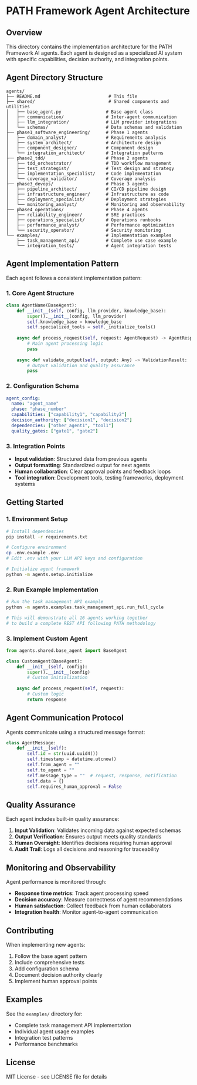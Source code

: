 # PATH Framework Agent Architecture

## Overview

This directory contains the implementation architecture for the PATH Framework AI agents. Each agent is designed as a specialized AI system with specific capabilities, decision authority, and integration points.

## Agent Directory Structure

```
agents/
├── README.md                          # This file
├── shared/                            # Shared components and utilities
│   ├── base_agent.py                 # Base agent class
│   ├── communication/                # Inter-agent communication
│   ├── llm_integration/              # LLM provider integrations
│   └── schemas/                      # Data schemas and validation
├── phase1_software_engineering/      # Phase 1 agents
│   ├── domain_analyst/               # Requirements analysis
│   ├── system_architect/             # Architecture design
│   ├── component_designer/           # Component design
│   └── integration_architect/        # Integration patterns
├── phase2_tdd/                       # Phase 2 agents
│   ├── tdd_orchestrator/             # TDD workflow management
│   ├── test_strategist/              # Test design and strategy
│   ├── implementation_specialist/    # Code implementation
│   └── coverage_validator/           # Coverage analysis
├── phase3_devops/                    # Phase 3 agents
│   ├── pipeline_architect/           # CI/CD pipeline design
│   ├── infrastructure_engineer/      # Infrastructure as code
│   ├── deployment_specialist/        # Deployment strategies
│   └── monitoring_analyst/           # Monitoring and observability
├── phase4_operations/                # Phase 4 agents
│   ├── reliability_engineer/         # SRE practices
│   ├── operations_specialist/        # Operations runbooks
│   ├── performance_analyst/          # Performance optimization
│   └── security_operator/            # Security monitoring
└── examples/                         # Implementation examples
    ├── task_management_api/          # Complete use case example
    └── integration_tests/            # Agent integration tests
```

## Agent Implementation Pattern

Each agent follows a consistent implementation pattern:

### 1. Core Agent Structure
```python
class AgentName(BaseAgent):
    def __init__(self, config, llm_provider, knowledge_base):
        super().__init__(config, llm_provider)
        self.knowledge_base = knowledge_base
        self.specialized_tools = self._initialize_tools()
        
    async def process_request(self, request: AgentRequest) -> AgentResponse:
        # Main agent processing logic
        pass
        
    async def validate_output(self, output: Any) -> ValidationResult:
        # Output validation and quality assurance
        pass
```

### 2. Configuration Schema
```yaml
agent_config:
  name: "agent_name"
  phase: "phase_number"
  capabilities: ["capability1", "capability2"]
  decision_authority: ["decision1", "decision2"]
  dependencies: ["other_agent1", "tool1"]
  quality_gates: ["gate1", "gate2"]
```

### 3. Integration Points
- **Input validation**: Structured data from previous agents
- **Output formatting**: Standardized output for next agents
- **Human collaboration**: Clear approval points and feedback loops
- **Tool integration**: Development tools, testing frameworks, deployment systems

## Getting Started

### 1. Environment Setup
```bash
# Install dependencies
pip install -r requirements.txt

# Configure environment
cp .env.example .env
# Edit .env with your LLM API keys and configuration

# Initialize agent framework
python -m agents.setup.initialize
```

### 2. Run Example Implementation
```bash
# Run the task management API example
python -m agents.examples.task_management_api.run_full_cycle

# This will demonstrate all 16 agents working together
# to build a complete REST API following PATH methodology
```

### 3. Implement Custom Agent
```python
from agents.shared.base_agent import BaseAgent

class CustomAgent(BaseAgent):
    def __init__(self, config):
        super().__init__(config)
        # Custom initialization
        
    async def process_request(self, request):
        # Custom logic
        return response
```

## Agent Communication Protocol

Agents communicate using a structured message format:

```python
class AgentMessage:
    def __init__(self):
        self.id = str(uuid.uuid4())
        self.timestamp = datetime.utcnow()
        self.from_agent = ""
        self.to_agent = ""
        self.message_type = ""  # request, response, notification
        self.data = {}
        self.requires_human_approval = False
```

## Quality Assurance

Each agent includes built-in quality assurance:

1. **Input Validation**: Validates incoming data against expected schemas
2. **Output Verification**: Ensures output meets quality standards
3. **Human Oversight**: Identifies decisions requiring human approval
4. **Audit Trail**: Logs all decisions and reasoning for traceability

## Monitoring and Observability

Agent performance is monitored through:

- **Response time metrics**: Track agent processing speed
- **Decision accuracy**: Measure correctness of agent recommendations
- **Human satisfaction**: Collect feedback from human collaborators
- **Integration health**: Monitor agent-to-agent communication

## Contributing

When implementing new agents:

1. Follow the base agent pattern
2. Include comprehensive tests
3. Add configuration schema
4. Document decision authority clearly
5. Implement human approval points

## Examples

See the `examples/` directory for:
- Complete task management API implementation
- Individual agent usage examples
- Integration test patterns
- Performance benchmarks

## License

MIT License - see LICENSE file for details
